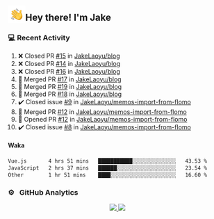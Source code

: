 <img alt="Night Coding" src="./assets/Hand%20Wave.gif" width='40' align="left"/><h2>Hey there! I'm Jake</h2>

### 💻 Recent Activity

<!--RECENT_ACTIVITY:start-->
1. ❌ Closed PR [#15](https://github.com/JakeLaoyu/blog/pull/15) in [JakeLaoyu/blog](https://github.com/JakeLaoyu/blog)<br>
2. ❌ Closed PR [#14](https://github.com/JakeLaoyu/blog/pull/14) in [JakeLaoyu/blog](https://github.com/JakeLaoyu/blog)<br>
3. ❌ Closed PR [#16](https://github.com/JakeLaoyu/blog/pull/16) in [JakeLaoyu/blog](https://github.com/JakeLaoyu/blog)<br>
4. 🎉 Merged PR [#17](https://github.com/JakeLaoyu/blog/pull/17) in [JakeLaoyu/blog](https://github.com/JakeLaoyu/blog)<br>
5. 🎉 Merged PR [#19](https://github.com/JakeLaoyu/blog/pull/19) in [JakeLaoyu/blog](https://github.com/JakeLaoyu/blog)<br>
6. 🎉 Merged PR [#18](https://github.com/JakeLaoyu/blog/pull/18) in [JakeLaoyu/blog](https://github.com/JakeLaoyu/blog)<br>
7. ✔️ Closed issue [#9](https://github.com/JakeLaoyu/memos-import-from-flomo/issues/9) in [JakeLaoyu/memos-import-from-flomo](https://github.com/JakeLaoyu/memos-import-from-flomo)<br>
8. 🎉 Merged PR [#12](https://github.com/JakeLaoyu/memos-import-from-flomo/pull/12) in [JakeLaoyu/memos-import-from-flomo](https://github.com/JakeLaoyu/memos-import-from-flomo)<br>
9. 💪 Opened PR [#12](https://github.com/JakeLaoyu/memos-import-from-flomo/pull/12) in [JakeLaoyu/memos-import-from-flomo](https://github.com/JakeLaoyu/memos-import-from-flomo)<br>
10. ✔️ Closed issue [#8](https://github.com/JakeLaoyu/memos-import-from-flomo/issues/8) in [JakeLaoyu/memos-import-from-flomo](https://github.com/JakeLaoyu/memos-import-from-flomo)<br>
<!--RECENT_ACTIVITY:end-->

#### Waka

<!--START_SECTION:waka-->

```text
Vue.js       4 hrs 51 mins   ███████████░░░░░░░░░░░░░░   43.53 %
JavaScript   2 hrs 37 mins   ██████░░░░░░░░░░░░░░░░░░░   23.54 %
Other        1 hr 51 mins    ████░░░░░░░░░░░░░░░░░░░░░   16.60 %
```

<!--END_SECTION:waka-->

### ⚙️ &nbsp; GitHub Analytics

<p align="center">
<a href="https://github.com/JakeLaoyu">
  <img height="180em" src="https://github-readme-stats-eight-theta.vercel.app/api?username=jakelaoyu&show_icons=true&theme=algolia&include_all_commits=true&count_private=true"/>
  <img height="180em" src="https://github-readme-stats-eight-theta.vercel.app/api/top-langs/?username=jakelaoyu&layout=compact&langs_count=8&theme=algolia&hide=html&count_private=true"/>
</a>
</p>

<!-- ### 🤝🏻 &nbsp; Connect with Me

<p align="center">
<a href="https://i.jakeyu.top"><img src="https://img.shields.io/badge/-i.jakeyu.top-3423A6?style=flat&logo=Google-Chrome&logoColor=white"/></a>
<a href="mailto:jake.laoyu@gmail.com"><img src="https://img.shields.io/badge/-jake.laoyu@gmail.com-D14836?style=flat&logo=Gmail&logoColor=white"/></a>
</p> -->
